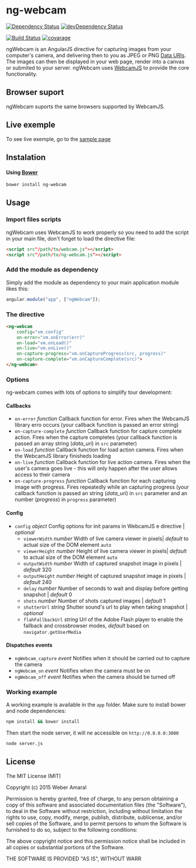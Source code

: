 # ng-webcam

[![Dependency Status](https://david-dm.org/weberamaral/ng-webcam.svg)](https://david-dm.org/weberamaral/ng-webcam)
[![devDependency Status](https://david-dm.org/weberamaral/ng-webcam/dev-status.svg)](https://david-dm.org/weberamaral/ng-webcam#info=devDependencies)

[![Build Status](https://travis-ci.org/weberamaral/ng-webcam.svg?branch=master)](https://travis-ci.org/weberamaral/ng-webcam)
[![covarage](https://codecov.io/gh/weberamaral/ng-webcam/branch/master/graph/badge.svg)](https://codecov.io/gh/weberamaral/ng-webcam)


ngWebcam is an AngularJS directive for capturing images from your computer's camera, and delivering then to you as JPEG 
 or PNG [Data URIs](https://en.wikipedia.org/wiki/Data_URI_scheme). The images can then be displayed in your web page, render 
 into a canvas or submited to your server. ngWebcam uses [WebcamJS](https://github.com/jhuckaby/webcamjs) to provide the 
 core functionality.
 
## Browser suport
 
ngWebcam suports the same browsers supported by WebcamJS. 


## Live exemple

To see live exemple, go to the [sample page](https://weberamaral.github.io/ng-webcam/)

## Instalation

#### Using [Bower](http://bower.io)

```bash
bower install ng-webcam
```

## Usage

### Import files scripts

ngWebcam uses WebcamJS to work properly so you need to add the script in your main file, don't forget to load the directive file:

```html
<script src"/path/to/webcam.js"></script>
<script src"/path/to/ng-webcam.js"></script>
```

### Add the module as dependency

Simply add the module as dependency to your main application module likes this:
```javascript
angular.module("app", ["ngWebcam"]);
```

### The directive

```html
<ng-webcam 
    config="vm.config"
    on-error="vm.onError(err)"
    on-load="vm.onLoad()"
    on-live="vm.onLive()"
    on-capture-progress="vm.onCaptureProgress(src, progress)"
    on-capture-complete="vm.onCaptureComplete(src)">
</ng-webcam>
```

### Options

ng-webcam comes with lots of options to simplify tour development:

#### Callbacks

* `on-error` _function_ Callback function for error. Fires when the WebcamJS library erro occurs 
(your callback function is passed an error string)
* `on-capture-complete` _function_ Callback function for capture complete action. Fires when the capture completes
(your callback function is passed an array string (_data_uri_) in `src` parameter)
* `on-load` _function_ Callback function for load action camera. Fires when the WebcamJS library finisheds loading
* `on-live` _function_ Callback function for live action camera. Fires when the user's camera goes live - this will only
happen after the user allows access to their camera
* `on-capture-progress` _function_ Callback function for each capturing image with progress. Fires repeatedly while an capturing
progress (your callback function is passed an string (_data_uri_) in `src` parameter and an number (_progress_) in `progress`
parameter)

#### Config

* `config` _object_ Config options for init params in WebcamJS e directive | _optional_
    - `viewerWidth` _number_ Width of live camera viewer in pixels| _default_ to actual size of the DOM element `auto`
    - `viewerHeight` _number_ Height of live camera viewer in pixels| _default_ to actual size of the DOM element `auto`
    - `outputWidth` _number_ Width of captured snapshot image in pixels | _default_ 320
    - `outputHeight` _number_ Height of captured snapshot image in pixels | _default_ 240
    - `delay` _number_ Number of seconds to wait and display before getting snapshot | _default_ 0
    - `shots` _number_ Number of shots captured images | _default_ 1
    - `shutterUrl` _string_ Shutter sound's url to play when taking snapshot | _optional_
    - `flahFallbackUrl` _string_ Url of the Adobe Flash player to enable the fallback and crossbrowser modes, _default_ 
    based on `navigator.getUserMedia`

#### Dispatches events

* `ngWebcam_capture` _event_ Notifies when it should be carried out to capture the camera
* `ngWebcam_on` _event_ Notifies when the camera must be on
* `ngWebcam_off` _event_ Notifies when the camera should be turned off

### Working example

A working example is available in the `app` folder. Make sure to install bower and node dependencies:

```bash
npm install && bower install
```

Then start the node server, it will ne accessible on `http://0.0.0.0:3000`

```bash
node server.js
```

## License

The MIT License (MIT)

Copyright (c) 2015 Weber Amaral

Permission is hereby granted, free of charge, to any person obtaining a copy of this software and associated documentation files (the "Software"), to deal in the Software without restriction, including without limitation the rights to use, copy, modify, merge, publish, distribute, sublicense, and/or sell copies of the Software, and to permit persons to whom the Software is furnished to do so, subject to the following conditions:

The above copyright notice and this permission notice shall be included in all copies or substantial portions of the Software.

THE SOFTWARE IS PROVIDED "AS IS", WITHOUT WARR

